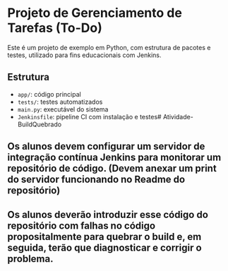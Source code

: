 # Projeto de Gerenciamento de Tarefas (To-Do)

Este é um projeto de exemplo em Python, com estrutura de pacotes e testes, utilizado para fins educacionais com Jenkins.

## Estrutura

- `app/`: código principal
- `tests/`: testes automatizados
- `main.py`: executável do sistema
- `Jenkinsfile`: pipeline CI com instalação e testes#   A t i v i d a d e - B u i l d Q u e b r a d o 
 
## Os alunos devem configurar um servidor de integração contínua Jenkins para monitorar um repositório de código. (Devem anexar um print do servidor funcionando no Readme do repositório)
## Os alunos deverão introduzir esse código do repositório com falhas no código propositalmente para quebrar o build e, em seguida, terão que diagnosticar e corrigir o problema.
